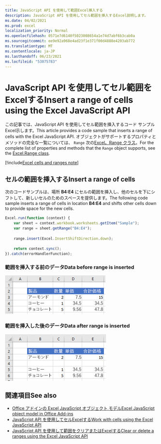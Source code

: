 ```yaml
---
title: JavaScript API を使用して範囲Excel挿入する
description: JavaScript API を使用してセル範囲を挿入するExcel説明します。
ms.date: 04/02/2021
ms.prod: excel
localization_priority: Normal
ms.openlocfilehash: 0571e7d6140f5023008654a1e74d7abf6b3cab0a
ms.sourcegitcommit: ee9e92a968e4ad23f1e371f00d4888e4203ab772
ms.translationtype: MT
ms.contentlocale: ja-JP
ms.lasthandoff: 06/23/2021
ms.locfileid: "53075783"
---
```

# <a name="insert-a-range-of-cells-using-the-excel-javascript-api"></a><span data-ttu-id="b6596-103">JavaScript API を使用してセル範囲をExcelする</span><span class="sxs-lookup"><span data-stu-id="b6596-103">Insert a range of cells using the Excel JavaScript API</span></span>

<span data-ttu-id="b6596-104">この記事では、JavaScript API を使用してセル範囲を挿入するコード サンプルExcel示します。</span><span class="sxs-lookup"><span data-stu-id="b6596-104">This article provides a code sample that inserts a range of cells with the Excel JavaScript API.</span></span> <span data-ttu-id="b6596-105">オブジェクトがサポートするプロパティとメソッドの完全な一覧については、 `Range` 次の[Excel。Range クラス](/javascript/api/excel/excel.range)。</span><span class="sxs-lookup"><span data-stu-id="b6596-105">For the complete list of properties and methods that the `Range` object supports, see the [Excel.Range class](/javascript/api/excel/excel.range).</span></span>

[!include[Excel cells and ranges note](../includes/note-excel-cells-and-ranges.md)]

## <a name="insert-a-range-of-cells"></a><span data-ttu-id="b6596-106">セルの範囲を挿入する</span><span class="sxs-lookup"><span data-stu-id="b6596-106">Insert a range of cells</span></span>

<span data-ttu-id="b6596-107">次のコードサンプルは、場所 **B4:E4** にセルの範囲を挿入し、他のセルを下にシフトして、新しいセルのためのスペースを提供します。</span><span class="sxs-lookup"><span data-stu-id="b6596-107">The following code sample inserts a range of cells in location **B4:E4** and shifts other cells down to provide space for the new cells.</span></span>

```js
Excel.run(function (context) {
    var sheet = context.workbook.worksheets.getItem("Sample");
    var range = sheet.getRange("B4:E4");

    range.insert(Excel.InsertShiftDirection.down);

    return context.sync();
}).catch(errorHandlerFunction);
```

### <a name="data-before-range-is-inserted"></a><span data-ttu-id="b6596-108">範囲を挿入する前のデータ</span><span class="sxs-lookup"><span data-stu-id="b6596-108">Data before range is inserted</span></span>

![範囲が挿入Excel前のデータ。](../images/excel-ranges-start.png)

### <a name="data-after-range-is-inserted"></a><span data-ttu-id="b6596-110">範囲を挿入した後のデータ</span><span class="sxs-lookup"><span data-stu-id="b6596-110">Data after range is inserted</span></span>

![範囲が挿入Excel後のデータ。](../images/excel-ranges-after-insert.png)

## <a name="see-also"></a><span data-ttu-id="b6596-112">関連項目</span><span class="sxs-lookup"><span data-stu-id="b6596-112">See also</span></span>

- [<span data-ttu-id="b6596-113">Office アドインの Excel JavaScript オブジェクト モデル</span><span class="sxs-lookup"><span data-stu-id="b6596-113">Excel JavaScript object model in Office Add-ins</span></span>](excel-add-ins-core-concepts.md)
- [<span data-ttu-id="b6596-114">JavaScript API を使用してセルExcelする</span><span class="sxs-lookup"><span data-stu-id="b6596-114">Work with cells using the Excel JavaScript API</span></span>](excel-add-ins-cells.md)
- [<span data-ttu-id="b6596-115">JavaScript API を使用して範囲をクリアまたはExcelする</span><span class="sxs-lookup"><span data-stu-id="b6596-115">Clear or delete a ranges using the Excel JavaScript API</span></span>](excel-add-ins-ranges-clear-delete.md)
